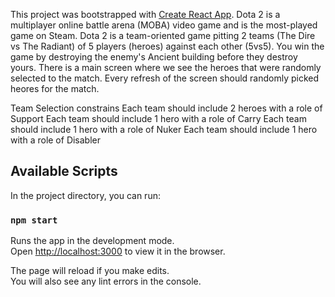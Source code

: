 This project was bootstrapped with [Create React App](https://github.com/facebook/create-react-app).
Dota 2 is a multiplayer online battle arena (MOBA) video game and is the most-played game on Steam. Dota 2 is a team-oriented game pitting 2 teams (The Dire vs The Radiant) of 5 players (heroes) against each other (5vs5). You win the game by destroying the enemy's Ancient building before they destroy yours.
There is a main screen where we see the heroes that were randomly selected to the match. Every refresh of the screen should randomly picked heores for the match. 

Team Selection constrains
    Each team should include 2 heroes with a role of Support
    Each team should include 1 hero with a role of Carry
    Each team should include 1 hero with a role of Nuker
    Each team should include 1 hero with a role of Disabler

## Available Scripts

In the project directory, you can run:

### `npm start`

Runs the app in the development mode.<br />
Open [http://localhost:3000](http://localhost:3000) to view it in the browser.

The page will reload if you make edits.<br />
You will also see any lint errors in the console.